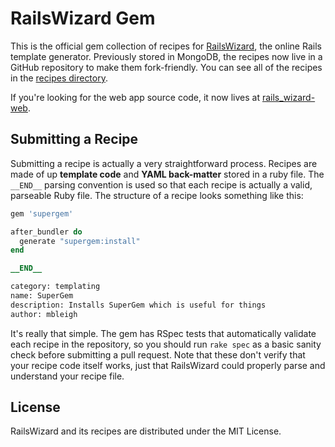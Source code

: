 # RailsWizard Gem 

This is the official gem collection of recipes for [RailsWizard][1], the
online Rails template generator. Previously stored in MongoDB, the
recipes now live in a GitHub repository to make them fork-friendly. You
can see all of the recipes in the [recipes directory][2].

If you're looking for the web app source code, it now lives at
[rails_wizard-web][3].

## Submitting a Recipe

Submitting a recipe is actually a very straightforward process. Recipes
are made of up **template code** and **YAML back-matter** stored in a
ruby file. The `__END__` parsing convention is used so that each recipe
is actually a valid, parseable Ruby file. The structure of a recipe 
looks something like this:

```ruby
gem 'supergem'

after_bundler do
  generate "supergem:install"
end

__END__

category: templating
name: SuperGem
description: Installs SuperGem which is useful for things
author: mbleigh
```

It's really that simple. The gem has RSpec tests that automatically
validate each recipe in the repository, so you should run `rake spec`
as a basic sanity check before submitting a pull request. Note that
these don't verify that your recipe code itself works, just that
RailsWizard could properly parse and understand your recipe file.

## License

RailsWizard and its recipes are distributed under the MIT License.

[1]:http://railswizard.org/
[2]:https://github.com/intridea/rails_wizard/tree/master/recipes
[3]:https://github.com/intridea/rails_wizard.web
